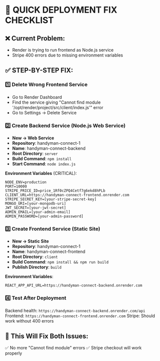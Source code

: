 # 🚀 QUICK DEPLOYMENT FIX CHECKLIST

## ❌ Current Problem:
- Render is trying to run frontend as Node.js service
- Stripe 400 errors due to missing environment variables

## ✅ STEP-BY-STEP FIX:

### 1️⃣ **Delete Wrong Frontend Service**
- Go to Render Dashboard
- Find the service giving "Cannot find module '/opt/render/project/src/client/index.js'" error
- Go to Settings → Delete Service

### 2️⃣ **Create Backend Service (Node.js Web Service)**
- **New → Web Service**
- **Repository**: handyman-connect-1
- **Name**: handyman-connect-backend
- **Root Directory**: `server`
- **Build Command**: `npm install`
- **Start Command**: `node index.js`

**Environment Variables** (CRITICAL):
```
NODE_ENV=production
PORT=10000
STRIPE_PRICE_ID=price_1Rf0cZPQ4Cetf7g6ekd8hPLb
CLIENT_URL=https://handyman-connect-frontend.onrender.com
STRIPE_SECRET_KEY=[your-stripe-secret-key]
MONGO_URI=[your-mongodb-uri]
JWT_SECRET=[your-jwt-secret]
ADMIN_EMAIL=[your-admin-email]
ADMIN_PASSWORD=[your-admin-password]
```

### 3️⃣ **Create Frontend Service (Static Site)**
- **New → Static Site**
- **Repository**: handyman-connect-1
- **Name**: handyman-connect-frontend
- **Root Directory**: `client`
- **Build Command**: `npm install && npm run build`
- **Publish Directory**: `build`

**Environment Variables**:
```
REACT_APP_API_URL=https://handyman-connect-backend.onrender.com
```

### 4️⃣ **Test After Deployment**
Backend health: `https://handyman-connect-backend.onrender.com/api`
Frontend: `https://handyman-connect-frontend.onrender.com`
Stripe: Should work without 400 errors

## 🎯 This Will Fix Both Issues:
✅ No more "Cannot find module" errors
✅ Stripe checkout will work properly
